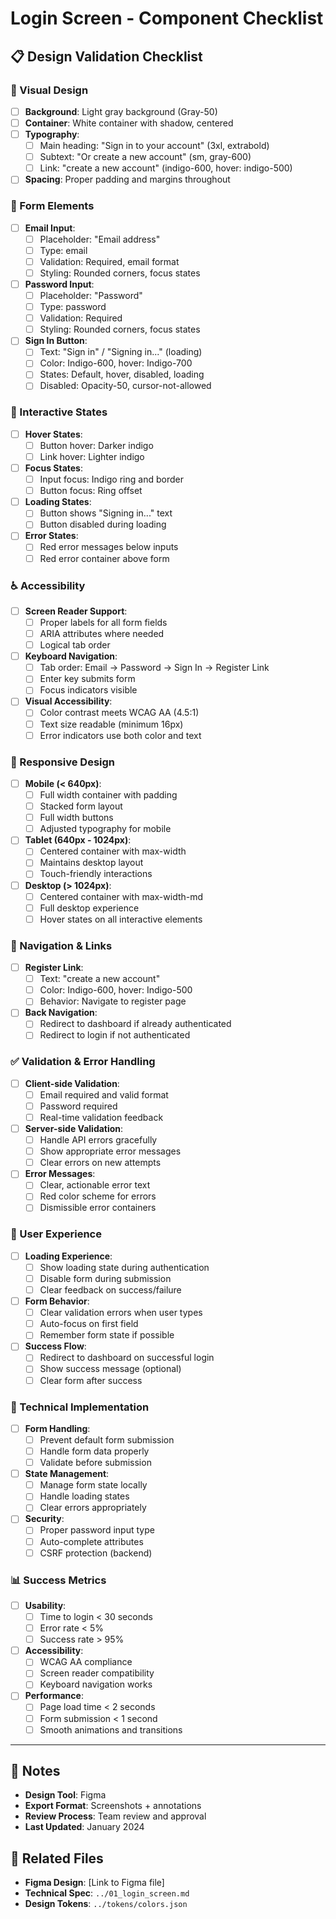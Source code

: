 # Login Screen - Component Checklist

## 📋 Design Validation Checklist

### 🎨 Visual Design

- [ ] **Background**: Light gray background (Gray-50)
- [ ] **Container**: White container with shadow, centered
- [ ] **Typography**:
  - [ ] Main heading: "Sign in to your account" (3xl, extrabold)
  - [ ] Subtext: "Or create a new account" (sm, gray-600)
  - [ ] Link: "create a new account" (indigo-600, hover: indigo-500)
- [ ] **Spacing**: Proper padding and margins throughout

### 📝 Form Elements

- [ ] **Email Input**:
  - [ ] Placeholder: "Email address"
  - [ ] Type: email
  - [ ] Validation: Required, email format
  - [ ] Styling: Rounded corners, focus states
- [ ] **Password Input**:
  - [ ] Placeholder: "Password"
  - [ ] Type: password
  - [ ] Validation: Required
  - [ ] Styling: Rounded corners, focus states
- [ ] **Sign In Button**:
  - [ ] Text: "Sign in" / "Signing in..." (loading)
  - [ ] Color: Indigo-600, hover: Indigo-700
  - [ ] States: Default, hover, disabled, loading
  - [ ] Disabled: Opacity-50, cursor-not-allowed

### 🔄 Interactive States

- [ ] **Hover States**:
  - [ ] Button hover: Darker indigo
  - [ ] Link hover: Lighter indigo
- [ ] **Focus States**:
  - [ ] Input focus: Indigo ring and border
  - [ ] Button focus: Ring offset
- [ ] **Loading States**:
  - [ ] Button shows "Signing in..." text
  - [ ] Button disabled during loading
- [ ] **Error States**:
  - [ ] Red error messages below inputs
  - [ ] Red error container above form

### ♿ Accessibility

- [ ] **Screen Reader Support**:
  - [ ] Proper labels for all form fields
  - [ ] ARIA attributes where needed
  - [ ] Logical tab order
- [ ] **Keyboard Navigation**:
  - [ ] Tab order: Email → Password → Sign In → Register Link
  - [ ] Enter key submits form
  - [ ] Focus indicators visible
- [ ] **Visual Accessibility**:
  - [ ] Color contrast meets WCAG AA (4.5:1)
  - [ ] Text size readable (minimum 16px)
  - [ ] Error indicators use both color and text

### 📱 Responsive Design

- [ ] **Mobile (< 640px)**:
  - [ ] Full width container with padding
  - [ ] Stacked form layout
  - [ ] Full width buttons
  - [ ] Adjusted typography for mobile
- [ ] **Tablet (640px - 1024px)**:
  - [ ] Centered container with max-width
  - [ ] Maintains desktop layout
  - [ ] Touch-friendly interactions
- [ ] **Desktop (> 1024px)**:
  - [ ] Centered container with max-width-md
  - [ ] Full desktop experience
  - [ ] Hover states on all interactive elements

### 🔗 Navigation & Links

- [ ] **Register Link**:
  - [ ] Text: "create a new account"
  - [ ] Color: Indigo-600, hover: Indigo-500
  - [ ] Behavior: Navigate to register page
- [ ] **Back Navigation**:
  - [ ] Redirect to dashboard if already authenticated
  - [ ] Redirect to login if not authenticated

### ✅ Validation & Error Handling

- [ ] **Client-side Validation**:
  - [ ] Email required and valid format
  - [ ] Password required
  - [ ] Real-time validation feedback
- [ ] **Server-side Validation**:
  - [ ] Handle API errors gracefully
  - [ ] Show appropriate error messages
  - [ ] Clear errors on new attempts
- [ ] **Error Messages**:
  - [ ] Clear, actionable error text
  - [ ] Red color scheme for errors
  - [ ] Dismissible error containers

### 🎯 User Experience

- [ ] **Loading Experience**:
  - [ ] Show loading state during authentication
  - [ ] Disable form during submission
  - [ ] Clear feedback on success/failure
- [ ] **Form Behavior**:
  - [ ] Clear validation errors when user types
  - [ ] Auto-focus on first field
  - [ ] Remember form state if possible
- [ ] **Success Flow**:
  - [ ] Redirect to dashboard on successful login
  - [ ] Show success message (optional)
  - [ ] Clear form after success

### 🔧 Technical Implementation

- [ ] **Form Handling**:
  - [ ] Prevent default form submission
  - [ ] Handle form data properly
  - [ ] Validate before submission
- [ ] **State Management**:
  - [ ] Manage form state locally
  - [ ] Handle loading states
  - [ ] Clear errors appropriately
- [ ] **Security**:
  - [ ] Proper password input type
  - [ ] Auto-complete attributes
  - [ ] CSRF protection (backend)

### 📊 Success Metrics

- [ ] **Usability**:
  - [ ] Time to login < 30 seconds
  - [ ] Error rate < 5%
  - [ ] Success rate > 95%
- [ ] **Accessibility**:
  - [ ] WCAG AA compliance
  - [ ] Screen reader compatibility
  - [ ] Keyboard navigation works
- [ ] **Performance**:
  - [ ] Page load time < 2 seconds
  - [ ] Form submission < 1 second
  - [ ] Smooth animations and transitions

---

## 📝 Notes

- **Design Tool**: Figma
- **Export Format**: Screenshots + annotations
- **Review Process**: Team review and approval
- **Last Updated**: January 2024

## 🔗 Related Files

- **Figma Design**: [Link to Figma file]
- **Technical Spec**: `../01_login_screen.md`
- **Design Tokens**: `../tokens/colors.json`
